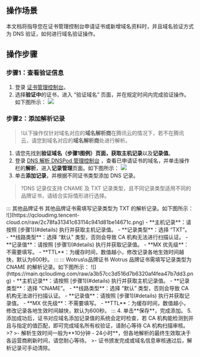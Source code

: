 
## 操作场景
本文档将指导您在证书管理控制台申请证书或新增域名资料时，并且域名验证方式为 DNS 验证，如何进行域名验证操作。

## 操作步骤

### 步骤1：查看验证信息[](id:details)
1. 登录 [证书管理控制台](https://console.cloud.tencent.com/certoverview)。
2. 选择**验证中**的证书，进入 “验证域名” 页面，并在规定时间内完成验证操作。如下图所示：
![](https://qcloudimg.tencent-cloud.cn/raw/30b6e505df02807dfd107d5ad9c62e5d.png)

### 步骤2：添加解析记录
>!以下操作仅针对域名对应的**域名解析商**在腾讯云的情况下，若不在腾讯云，请您到域名对应的**域名解析商**处进行解析。
>
1. 请您先找到**验证域名（步骤1图例）**页面，获取**主机记录**以及**记录值**。
2. 登录 [DNS 解析 DNSPod 管理控制台](https://console.cloud.tencent.com/cns) ，查看已申请证书的域名，并单击操作栏的**解析**，进入**记录管理**页面。如下图所示：
![](https://main.qcloudimg.com/raw/f4b3aca0b6d6fea92854bf0110c396c6.png)
3. 单击**添加记录**，并根据不同证书类型添加 DNS 记录。
>?DNS 记录仅支持 CNAME 及 TXT 记录类型，且不同记录类型适用不同的品牌证书，请结合实际情形进行选择。
>
<dx-tabs>
::: 其他品牌证书
其他品牌证书需填写记录类型为 TXT 的解析记录。如下图所示：
![](https://qcloudimg.tencent-cloud.cn/raw/2c78fa31341c63114c941d81be14671c.png)
 - **主机记录**：请按照 [步骤1](#details) 执行并获取主机记录值。
 - **记录类型**：选择 “TXT”。
 - **线路类型**：选择 “默认” 类型，否则会导致 CA 机构无法进行扫描认证。
 - **记录值**：请按照 [步骤1](#details) 执行并获取记录值。
 - **MX 优先级**：不需要填写。
 - **TTL**：为缓存时间，数值越小，修改记录各地生效时间越快，默认为600秒。
:::
::: Wotrus\s品牌证书
Wotrus 品牌证书需填写记录类型为 CNAME 的解析记录。如下图所示：
![](https://main.qcloudimg.com/raw/a3b57cc3d516d7b6320af4fea47b7dd3.png)
 - **主机记录**：请按照 [步骤1](#details) 执行并获取主机记录值。
 - **记录类型**：选择 “CNAME”。
 - **线路类型**：选择 “默认” 类型，否则会导致 CA 机构无法进行扫描认证。
 - **记录值**：请按照 [步骤1](#details) 执行并获取记录值。
 - **MX 优先级**：不需要填写。
 - **TTL**：为缓存时间，数值越小，修改记录各地生效时间越快，默认为600秒。
:::
</dx-tabs>
4. 单击**保存**，完成添加。
5. 添加成功后，证书对应域名添加记录值的系统会定时检查，若 CA 机构能检测到并且与指定的值匹配，即可完成域名所有权验证，请耐心等待 CA 机构扫描审核。
>?
>- 解析生效时间一般为**10分钟 - 24小时**，但各地解析的最终生效取决于各运营商刷新时间，请您耐心等待。
>- 证书颁发完成或域名信息审核通过后，解析记录可手动清除。





